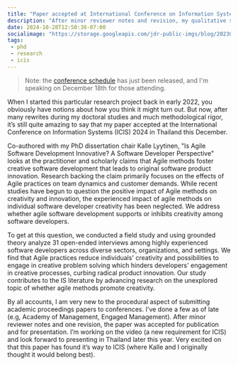```yaml
---
title: "Paper accepted at International Conference on Information Systems (ICIS) 2024"
description: "After minor reviewer notes and revision, my qualitative study, Is Agile Software Development Innovative? A Software Developer Perspective makes its way to Thailand in December."
date: 2024-10-28T12:50:38-07:00
socialimage: "https://storage.googleapis.com/jdr-public-imgs/blog/20230724-zoo-netting-complete-800.jpg"
tags:
 - phd
 - research
 - icis
---
```


> Note: the [conference schedule](https://icis2024.aisconferences.org/complete-short-panels-and-pdw-schedule/) has just been released, and I'm speaking on December 18th for those attending.

When I started this particular research project back in early 2022, you obviously have notions about how you think it might turn out. But now, after many rewrites during my doctoral studies and much methodological rigor, it’s still quite amazing to say that my paper accepted at the International Conference on Information Systems (ICIS) 2024 in Thailand this December.

Co-authored with my PhD dissertation chair Kalle Lyytinen, "Is Agile Software Development Innovative? A Software Developer Perspective" looks at the practitioner and scholarly claims that Agile methods foster creative software development that leads to original software product innovation. Research backing the claim primarily focuses on the effects of Agile practices on team dynamics and customer demands. While recent studies have begun to question the positive impact of Agile methods on creativity and innovation, the experienced impact of agile methods on individual software developer creativity has been neglected. We address whether agile software development supports or inhibits creativity among software developers.

To get at this question, we conducted a field study and using grounded theory analyze 31 open-ended interviews among highly experienced software developers across diverse sectors, organizations, and settings. We find that Agile practices reduce individuals' creativity and possibilities to engage in creative problem solving which hinders developers' engagement in creative processes, curbing radical product innovation. Our study contributes to the IS literature by advancing research on the unexplored topic of whether agile methods promote creativity.

By all accounts, I am very new to the procedural aspect of submitting academic proceedings papers to conferences. I've done a few as of late (e.g, Academy of Management, Engaged Management). After minor reviewer notes and one revision, the paper was accepted for publication and for presentation. I’m working on the video (a new requirement for ICIS) and look forward to presenting in Thailand later this year. Very excited on that this paper has found it’s way to ICIS (where Kalle and I originally thought it would belong best).
